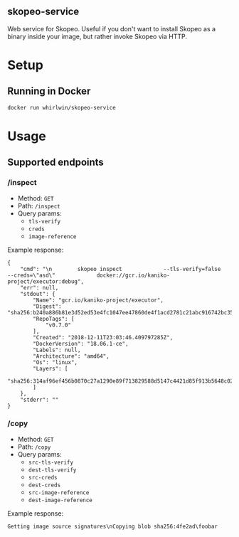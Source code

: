 skopeo-service
--------------

Web service for Skopeo. Useful if you don't want to install Skopeo as a binary inside your image, but rather invoke
Skopeo via HTTP.

# Setup

## Running in Docker

```bash
docker run whirlwin/skopeo-service
```

# Usage

## Supported endpoints

### /inspect
- Method: `GET`
- Path: `/inspect`
- Query params:
    - `tls-verify`
    - `creds`
    - `image-reference` 

Example response:

```
{
    "cmd": "\n        skopeo inspect             --tls-verify=false             --creds=\"asd\"             docker://gcr.io/kaniko-project/executor:debug",
    "err": null,
    "stdout": {
        "Name": "gcr.io/kaniko-project/executor",
        "Digest": "sha256:b240a886b81e3d52ed53e4fc1047ee47860de4f1acd2781c21abc916742bc356",
        "RepoTags": [
            "v0.7.0"
        ],
        "Created": "2018-12-11T23:03:46.409797285Z",
        "DockerVersion": "18.06.1-ce",
        "Labels": null,
        "Architecture": "amd64",
        "Os": "linux",
        "Layers": [
            "sha256:314af96ef456b0870c27a1290e89f713829588d5147c4421d85f913b5648c02f"
        ]
    },
    "stderr": ""
}
```

### /copy
- Method: `GET`
- Path: `/copy`
- Query params:
    - `src-tls-verify`
    - `dest-tls-verify`
    - `src-creds`
    - `dest-creds`
    - `src-image-reference`
    - `dest-image-reference`

Example response:

```
Getting image source signatures\nCopying blob sha256:4fe2ad\foobar
```

